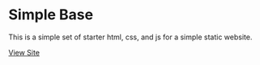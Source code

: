 # Simple Base
This is a simple set of starter html, css, and js for a simple static website.

[View Site](https://takyyttik.github.io/simplebase)